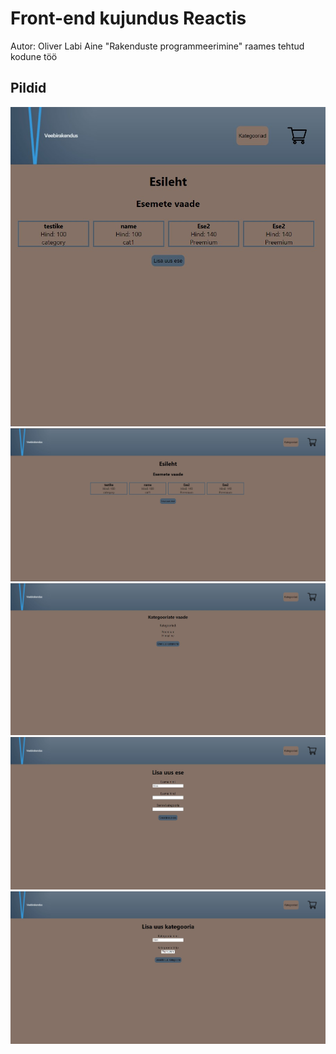 # Front-end kujundus Reactis

Autor: Oliver Labi
Aine "Rakenduste programmeerimine" raames tehtud kodune töö

## Pildid

![Esileht - Telefoni vaade](frontend-css-pictures/Esileht.jpg)
![Esileht - Arvuti vaade](frontend-css-pictures/Esileht-arvuti.jpg)
![Kategooriad](frontend-css-pictures/Kategooriad.jpg)
![Uus ese](frontend-css-pictures/Uus-ese.jpg)
![Uus kategooria](frontend-css-pictures/Uus-kategooria.jpg)